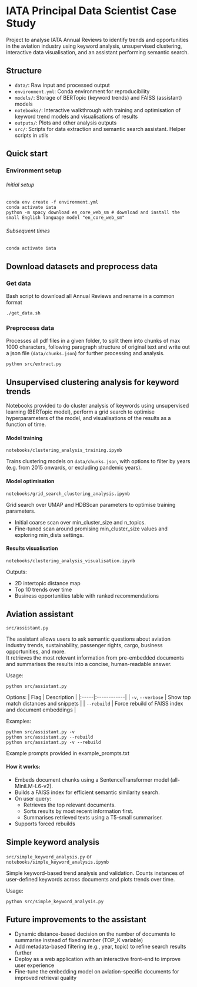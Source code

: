 # IATA Principal Data Scientist Case Study

Project to analyse IATA Annual Reviews to identify trends and opportunities in the aviation industry using keyword analysis, unsupervised clustering, interactive data visualisation, and an assistant performing semantic search.

## Structure

- `data/`: Raw input and processed output
- `environment.yml`: Conda environment for reproducibility
- `models/`: Storage of BERTopic (keyword trends) and FAISS (assistant) models
- `notebooks/`: Interactive walkthrough with training and optimisation of keyword trend models and visualisations of results
- `outputs/`: Plots and other analysis outputs
- `src/`: Scripts for data extraction and semantic search assistant. Helper scripts in utils


## Quick start

### Environment setup

###### Initial setup

```
conda env create -f environment.yml
conda activate iata
python -m spacy download en_core_web_sm # download and install the small English language model "en_core_web_sm"
```

###### Subsequent times

```
conda activate iata
```

## Download datasets and preprocess data

### Get data

Bash script to download all Annual Reviews and rename in a common format

```
./get_data.sh
```

### Preprocess data

Processes all pdf files in a given folder, to split them into chunks of max 1000 characters, following paragraph structure of original text and write out a json file (```data/chunks.json```) for further processing and analysis. 

```
python src/extract.py
```

## Unsupervised clustering analysis for keyword trends

Notebooks provided to do cluster analysis of keywords using unsupervised learning (BERTopic model), perform a grid search to optimise hyperparameters of the model, and visualisations of the results as a function of time.

#### Model training

```notebooks/clustering_analysis_training.ipynb```

Trains clustering models on ```data/chunks.json```, with options to filter by years (e.g. from 2015 onwards, or excluding pandemic years).

#### Model optimisation

```notebooks/grid_search_clustering_analysis.ipynb```

Grid search over UMAP and HDBScan parameters to optimise training parameters.  
* Initial coarse scan over min_cluster_size and n_topics. 
* Fine-tuned scan around promising min_cluster_size values and exploring min_dists settings.

#### Results visualisation

```notebooks/clustering_analysis_visualisation.ipynb```

Outputs:
* 2D intertopic distance map
* Top 10 trends over time
* Business opportunities table with ranked recommendations

## Aviation assistant

```src/assistant.py```

The assistant allows users to ask semantic questions about aviation industry trends, sustainability, passenger rights, cargo, business opportunities, and more.  
It retrieves the most relevant information from pre-embedded documents and summarises the results into a concise, human-readable answer.

Usage:

```python src/assistant.py```

Options:
| Flag | Description |
|:-----|:------------|
| `-v`, `--verbose` | Show top match distances and snippets |
| `--rebuild` | Force rebuild of FAISS index and document embeddings |

Examples:
```
python src/assistant.py -v
python src/assistant.py --rebuild
python src/assistant.py -v --rebuild
```

Example prompts provided in example_prompts.txt

#### How it works:
* Embeds document chunks using a SentenceTransformer model (all-MiniLM-L6-v2).
* Builds a FAISS index for efficient semantic similarity search.
* On user query:
   * Retrieves the top relevant documents.
   * Sorts results by most recent information first.
   * Summarises retrieved texts using a T5-small summariser.
* Supports forced rebuilds

## Simple keyword analysis

```src/simple_keyword_analysis.py``` or ```notebooks/simple_keyword_analysis.ipynb```

Simple keyword-based trend analysis and validation. Counts instances of user-defined keywords across documents and plots trends over time.

Usage:
```
python src/simple_keyword_analysis.py
```

## Future improvements to the assistant

* Dynamic distance-based decision on the number of documents to summarise instead of fixed number (TOP_K variable)
* Add metadata-based filtering (e.g., year, topic) to refine search results further
* Deploy as a web application with an interactive front-end to improve user experience
* Fine-tune the embedding model on aviation-specific documents for improved retrieval quality